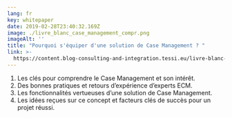 ```yaml
---
lang: fr
key: whitepaper
date: 2019-02-28T23:40:32.169Z
image: ./livre_blanc_case_management_compr.png
imageAlt: ''
title: "Pourquoi s'équiper d'une solution de Case Management ? "
link: >-
  https://content.blog-consulting-and-integration.tessi.eu/livre-blanc-tessi-pourquoi-sequiper-dune-solution-de-case-management
---
```


1. Les clés pour comprendre le Case Management et son intérêt.
2. Des bonnes pratiques et retours d’expérience d’experts ECM.
3. Les fonctionnalités vertueuses d’une solution de Case Management.
4. Les idées reçues sur ce concept et facteurs clés de succès pour un projet réussi.
